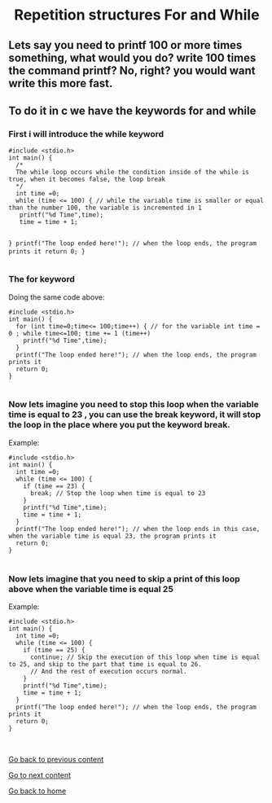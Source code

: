 <h1 align="center">Repetition structures For and While</h1>
<h2>Lets say you need to printf 100 or more times something, what would you do? write 100 times the command printf? No, right? you would want write this more fast.</h2>
<h2>To do it in c we have the keywords for and while</h2>
<h3>First i will introduce the while keyword</h3>
<pre>
<code>#include &lt;stdio.h&gt;
int main() {
  /*
  The while loop occurs while the condition inside of the while is true, when it becomes false, the loop break 
  */
  int time =0;
  while (time <= 100) { // while the variable time is smaller or equal than the number 100, the variable is incremented in 1  
   printf("%d Time",time);
   time = time + 1; 
   
  }
  printf("The loop ended here!"); // when the loop ends, the program prints it
  return 0;
}
</code>
</pre>
<h3>The for keyword</h3>
<p>Doing the same code above:</p>
<pre>
<code>#include &lt;stdio.h&gt;
int main() {
  for (int time=0;time<= 100;time++) { // for the variable int time = 0 ; while time<=100; time += 1 (time++)
    printf("%d Time",time);
  }   
  printf("The loop ended here!"); // when the loop ends, the program prints it
  return 0;
}
</code>
</pre>
<h3>Now lets imagine you need to stop this loop when the variable time is equal to 23 , you can use the break keyword, it will stop the loop in the place where you put the keyword break.</h3>
<p>Example:</p>
<pre>
<code>#include &lt;stdio.h&gt;
int main() {
  int time =0;
  while (time <= 100) { 
    if (time == 23) {
      break; // Stop the loop when time is equal to 23
    }
    printf("%d Time",time);
    time = time + 1;  
  }
  printf("The loop ended here!"); // when the loop ends in this case, when the variable time is equal 23, the program prints it
  return 0;
}
</code>
</pre>

<h3>Now lets imagine that you need to skip a print of this loop above when the variable time is equal 25</h3> 
<p>Example:</p>
<pre>
<code>#include &lt;stdio.h&gt;
int main() {
  int time =0;
  while (time <= 100) { 
    if (time == 25) {
      continue; // Skip the execution of this loop when time is equal to 25, and skip to the part that time is equal to 26.
      // And the rest of execution occurs normal.
    }
    printf("%d Time",time);
    time = time + 1;  
  }
  printf("The loop ended here!"); // when the loop ends, the program prints it
  return 0;
}
</pre>
</code>

<br>
<a href="../../../02/pages/conditional_if_else/README.md">Go back to previous content</a> 
<p> <a href="../../../03/pages/repetition_structure_while/README.md">Go to next content</a>  </p>
<p> <a href="../../../../../../README.md">Go back to home</a> </p>


